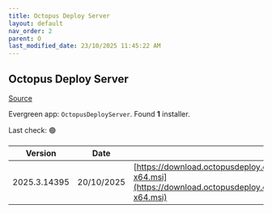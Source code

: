 ```yaml
---
title: Octopus Deploy Server
layout: default
nav_order: 2
parent: O
last_modified_date: 23/10/2025 11:45:22 AM
---
```


## Octopus Deploy Server

[Source](https://octopus.com/)

Evergreen app: `OctopusDeployServer`. Found **1** installer.

Last check: 🟢

| Version      | Date       | URI                                                                                                                                                |
| ------------ | ---------- | -------------------------------------------------------------------------------------------------------------------------------------------------- |
| 2025.3.14395 | 20/10/2025 | [https://download.octopusdeploy.com/octopus/Octopus.2025.3.14395-x64.msi](https://download.octopusdeploy.com/octopus/Octopus.2025.3.14395-x64.msi) |
